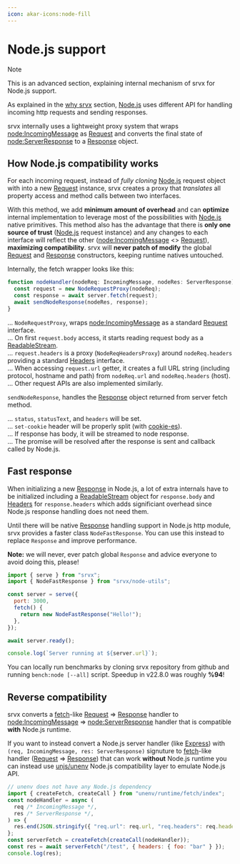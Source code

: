 ```yaml
---
icon: akar-icons:node-fill
---
```


# Node.js support

> [!NOTE]
> This is an advanced section, explaining internal mechanism of srvx for Node.js support.

As explained in the [why srvx](/guide/why) section, [Node.js][Node.js] uses different API for handling incoming http requests and sending responses.

srvx internally uses a lightweight proxy system that wraps [node:IncomingMessage][IncomingMessage] as [Request][Request] and converts the final state of [node:ServerResponse][ServerResponse] to a [Response][Response] object.

## How Node.js compatibility works

For each incoming request, instead of _fully cloning_ [Node.js][Node.js] request object with into a new [Request][Request] instance, srvx creates a proxy that _translates_ all property access and method calls between two interfaces.

With this method, we add **minimum amount of overhead** and can **optimize** internal implementation to leverage most of the possibilities with [Node.js][Node.js] native primitives. This method also has the advantage that there is **only one source of trust** ([Node.js][Node.js] request instance) and any changes to each interface will reflect the other ([node:IncomingMessage][IncomingMessage] <> [Request][Request]), **maximizing compatibility**. srvx will **never patch of modify** the global [Request][Request] and [Response][Response] constructors, keeping runtime natives untouched.

Internally, the fetch wrapper looks like this:

```ts
function nodeHandler(nodeReq: IncomingMessage, nodeRes: ServerResponse) {
  const request = new NodeRequestProxy(nodeReq);
  const response = await server.fetch(request);
  await sendNodeResponse(nodeRes, response);
}
```

... `NodeRequestProxy`, wraps [node:IncomingMessage][IncomingMessage] as a standard [Request][Request] interface. <br>
... On first `request.body` access, it starts reading request body as a [ReadableStream][ReadableStream]. <br>
... `request.headers` is a proxy (`NodeReqHeadersProxy`) around `nodeReq.headers` providing a standard [Headers][Headers] interface. <br>
... When accessing `request.url` getter, it creates a full URL string (including protocol, hostname and path) from `nodeReq.url` and `nodeReq.headers` (host). <br>
... Other request APIs are also implemented similarly.

`sendNodeResponse`, handles the [Response][Response] object returned from server fetch method.

... `status`, `statusText`, and `headers` will be set. <br>
... `set-cookie` header will be properly split (with [cookie-es](https://cookie-es.unjs.io)). <br>
... If response has body, it will be streamed to node response. <br>
... The promise will be resolved after the response is sent and callback called by Node.js. <br>

## Fast response

When initializing a new [Response][Response] in Node.js, a lot of extra internals have to be initialized including a [ReadableStream][ReadableStream] object for `response.body` and [Headers][Headers] for `response.headers` which adds significiant overhead since Node.js response handling does not need them.

Until there will be native [Response][Response] handling support in Node.js http module, srvx provides a faster class `NodeFastResponse`. You can use this instead to replace `Response` and improve performance.

**Note:** we will never, ever patch global `Response` and advice everyone to avoid doing this, please!

```js
import { serve } from "srvx";
import { NodeFastResponse } from "srvx/node-utils";

const server = serve({
  port: 3000,
  fetch() {
    return new NodeFastResponse("Hello!");
  },
});

await server.ready();

console.log(`Server running at ${server.url}`);
```

You can locally run benchmarks by cloning srvx repository from github and running `bench:node [--all]` script. Speedup in v22.8.0 was roughly **%94**!

## Reverse compatibility

srvx converts a [fetch][fetch]-like [Request][Request] => [Response][Response] handler to [node:IncomingMessage](IncomingMessage) => [node:ServerResponse](ServerResponse) handler that is compatible **with** Node.js runtime.

If you want to instead convert a Node.js server handler (like [Express][Express]) with `(req, IncomingMessage, res: ServerResponse)` signuture to [fetch][fetch]-like handler ([Request][Request] => [Response][Response]) that can work **without** Node.js runtime you can instead use [unjs/unenv](https://unenv.unjs.io) Node.js compatibility layer to emulate Node.js API.

```js
// unenv does not have any Node.js dependency
import { createFetch, createCall } from "unenv/runtime/fetch/index";
const nodeHandler = async (
  req /* IncomingMessage */,
  res /* ServerResponse */,
) => {
  res.end(JSON.stringify({ "req.url": req.url, "req.headers": req.headers }));
};
const serverFetch = createFetch(createCall(nodeHandler));
const res = await serverFetch("/test", { headers: { foo: "bar" } });
console.log(res);
```

[Deno]: https://deno.com/
[Bun]: https://bun.sh/
[Node.js]: https://nodejs.org/
[fetch]: https://developer.mozilla.org/en-US/docs/Web/API/Fetch_API
[Request]: https://developer.mozilla.org/en-US/docs/Web/API/Request
[Response]: https://developer.mozilla.org/en-US/docs/Web/API/Response
[Headers]: https://developer.mozilla.org/en-US/docs/Web/API/Headers
[ReadableStream]: https://developer.mozilla.org/en-US/docs/Web/API/ReadableStream
[IncomingMessage]: https://nodejs.org/api/http.html#http_class_http_incomingmessage
[ServerResponse]: https://nodejs.org/api/http.html#http_class_http_serverresponse
[Express]: https://expressjs.com/
